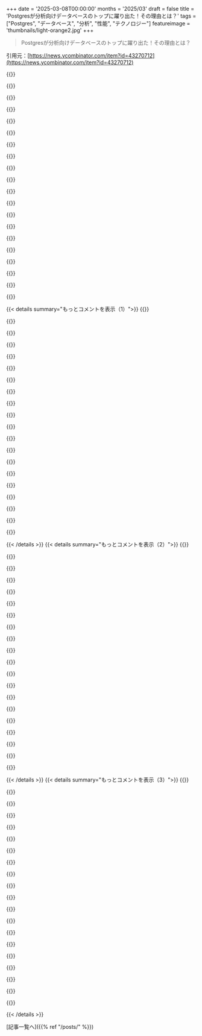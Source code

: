 +++
date = '2025-03-08T00:00:00'
months = '2025/03'
draft = false
title = 'Postgresが分析向けデータベースのトップに躍り出た！その理由とは？'
tags = ["Postgres", "データベース", "分析", "性能", "テクノロジー"]
featureimage = 'thumbnails/light-orange2.jpg'
+++

> Postgresが分析向けデータベースのトップに躍り出た！その理由とは？

引用元：[https://news.ycombinator.com/item?id=43270712](https://news.ycombinator.com/item?id=43270712)

{{<matomeQuote body="標準的なSQLデータベースは大規模分析には向かないよね。以前の会社でPostgresを使ったけど、データが20億件を超えると、クエリが実行できなくなるほど遅くなった。BigQueryに変えたら、リアルタイムでの集計が簡単で、コストも安かった。もうPostgresには戻れないかな。" userName="bhouston" createdAt="2025-03-08T11:33:58" color="#785bff">}}

{{<matomeQuote body="Postgresは普通のテーブルを使ったの？それともTimescaleやCitusみたいなカラムストレージ拡張を使ったの？普通のPostgresじゃ分析には向かないよね。ClickHouseもいいよね。ただ、BigQueryはデータ量が増えると高くつくと思う。" userName="atombender" createdAt="2025-03-08T12:15:23" color="">}}

{{<matomeQuote body="Google Cloud SQLで普通のPostgresテーブルを使ったよ。確かに、普通のPostgresは分析に苦労するよね。ClickHouseはどこで運用してる？サーバーレスも可能？BigQueryはコストがかかるかもしれないけど、私はあまり感じなかったな。ストレージコストはほとんどかからなかったし、クエリパターンにうまく対応できたよ。" userName="bhouston" createdAt="2025-03-08T12:23:04" color="#ff5733">}}

{{<matomeQuote body="君のコメントは記事に関係ないように感じる。Postgresのヒープテーブルに関する話じゃないし。ClickHouseを自社で運用してるけど、今始めるならClickHouse Cloudを選ぶと思う。ClickHouseの利点は、普通のクラウドストレージ（S3やGCS）にテーブルをバックアップできること。BigQueryは高くつくこともあるし、特に大量のデータ処理には気をつけて。" userName="atombender" createdAt="2025-03-08T14:00:52" color="">}}

{{<matomeQuote body="ClickHouseは調べてみるよ！たくさんのデータやクエリがあると、BigQueryよりも優れた解決策になるかも。" userName="bhouston" createdAt="2025-03-08T17:49:56" color="">}}

{{<matomeQuote body="ClickHouseはすごいよね。Postgresも良いけど、特にClickHouseは特定の用途に強い。新しいPostgresの拡張で競争力が増すかもしれないけど、ClickHouseは分析ワークロードに最適化されてるから、スケーラブルなデータ取り込みが得意なんだ。" userName="atombender" createdAt="2025-03-08T21:03:11" color="#ff5733">}}

{{<matomeQuote body="ビリオンレコードに対してBigQueryは安くないよ。ストレージコストは安くても、クエリやデータ転送で高くつく。最安のPostgresサーバーも通常のPostgresインストールに比べて高いと思う。" userName="dig1" createdAt="2025-03-08T12:18:32" color="#45d325">}}

{{<matomeQuote body="うん。個人プロジェクトでGHTorrentを使った時、各クエリが約20ドルかかった。ビジネスには問題ないかもしれないけど、個人ではかなり高い壁だよ。" userName="sgarland" createdAt="2025-03-08T15:58:21" color="">}}

{{<matomeQuote body="EDIT: そのサイトはもう存在しないみたい。プロジェクトはGitHubのメタデータを更新していたもので、こちらにアーカイブのスナップショットがあるよ。" userName="sgarland" createdAt="2025-03-08T18:02:40" color="">}}

{{<matomeQuote body="ビリオンレコードのクエリコストは一般的に1セント未満だったよ。キーとなるフィールドでクラスタリングとパーティショニングを行ったからね。" userName="bhouston" createdAt="2025-03-08T17:50:51" color="#45d325">}}

{{<matomeQuote body="このサイトがハッキングされたか、売られたかどっちかじゃないかな。どちらにしても、HNにリンクするべきじゃないと思う。" userName="chrisldgk" createdAt="2025-03-08T17:51:51" color="">}}

{{<matomeQuote body="RDSとかは、自分でインスタンスを立てるのを除けば高すぎると思うよ。Digital Oceanはけっこう安定してると思う。" userName="renegade-otter" createdAt="2025-03-08T13:18:30" color="">}}

{{<matomeQuote body="DOの価格がかなり上がってて驚いた。もう$5のVMが始められないかもしれない。確認した方がいいよ。" userName="eastbound" createdAt="2025-03-08T14:21:04" color="">}}

{{<matomeQuote body="できるけど、対応してる地域にいないとダメみたい。一般的に世界中で一番安いVMは月$6だよ。" userName="jmholla" createdAt="2025-03-08T17:46:19" color="">}}

{{<matomeQuote body="”通常のPostgresインストール”ってどういう意味？" userName="michaelmior" createdAt="2025-03-08T12:59:50" color="">}}

{{<matomeQuote body="＞2Bのユーザーイベントのレコードがあって、500Mを超えたらリアルタイムでクエリするのがほぼ不可能になった。これは解決済みの問題なのに、向こうの技術者はそのスキルがなかったみたい。インデックスだけじゃ解決できないから、複合インデックスとかパーティショニング、シャーディング、キャッシングを使うべきだよ。" userName="rapfaria" createdAt="2025-03-08T12:01:02" color="#ff5733">}}

{{<matomeQuote body="＞この問題は解決済みで、向こうの技術者はスキルがなかったみたい。簡単な解決策が好みだけど、BigQueryを使えば安くて済むし、ジュニア開発者でもできるよ。Kubernetesが嫌いでこのブログを紹介してる。" userName="bhouston" createdAt="2025-03-08T12:10:37" color="">}}

{{<matomeQuote body="50列のテーブルに10Bレコードがあるんだけど、すべての列にインデックスがあって、クエリは1～2分かかる。突然パフォーマンスが落ちたのも困ってる。次にどう改善すればいいのか分からない。" userName="majkinetor" createdAt="2025-03-08T13:34:56" color="">}}

{{<matomeQuote body="これは興味深いワークロードだね。大きな列のテーブルの高速フィルタリングの問題を聞いたことがある。これにはカラムストアのバージョンが役立つよ。手伝えるからDMしてね。" userName="moonikakiss" createdAt="2025-03-08T16:31:20" color="">}}

{{<matomeQuote body="やっぱり多くの列でフィルターかけたいって要望はよくあるよね。pg_mooncakeで解決しようとしてるから、興味あったらmooncake-devs.slack.comに参加して使い方を話そうぜ。" userName="zhousun" createdAt="2025-03-08T16:34:12" color="#ff5c5c">}}

{{< details summary="もっとコメントを表示（1）">}}
{{<matomeQuote body="インデックスはちゃんとしたDB講座で習う基本だから、博士号なくても大丈夫。でもBigTableが解決するならそれもいいかも。Postgresが人気なのはACIDのおかげなんだよね、BigTableはそれがないかも。後で問題が出るかもしれないし、出ないかもしれない。" userName="DrFalkyn" createdAt="2025-03-08T12:54:41" color="">}}

{{<matomeQuote body="ACIDは良いけど、その分コストもかかる（例えばvacuumとか）。分析する時にはACIDは気にしないよね。" userName="furstenheim" createdAt="2025-03-08T15:02:38" color="">}}

{{<matomeQuote body="Postgres大好きでよく使ってるけど、分析には使ってない。" userName="bhouston" createdAt="2025-03-08T14:39:34" color="">}}

{{<matomeQuote body="4つ以上の対策が必要ってことは、まだ解決してない問題って感じだね。" userName="Isn0gud" createdAt="2025-03-08T12:10:50" color="">}}

{{<matomeQuote body="＞>「標準」SQLって何を指してるの？OLTPかOLAPのDBを使ってたときに問題があったの？あと、BigQueryはなぜ「標準SQL」DBでないの？GoogleSQL使ってるけど、多くのDBも微妙にSQLは違うから。" userName="TuringNYC" createdAt="2025-03-08T12:14:25" color="">}}

{{<matomeQuote body="＞「標準」SQLってどういう意味？Google CloudのデフォルトのPostgres Cloud SQLをそのまま使ってる。>BigQueryが「標準SQLデータベース」でない理由は何？GoogleSQL使ってるけど、たくさんのDBには微妙なSQLのバリエーションがある。BigQueryはトランザクションやロールバック、外部キー制約、インデックス、ストアドプロシージャなどがないから、SQLの便宜上だけの非SQLデータベースだと思ってる。" userName="bhouston" createdAt="2025-03-08T12:27:27" color="#ff33a1">}}

{{<matomeQuote body="関係データベースのことを言いたいんじゃない？" userName="gbin" createdAt="2025-03-08T12:42:52" color="">}}

{{<matomeQuote body="挙げられた全ての機能はSQLの一部だよ。" userName="layer8" createdAt="2025-03-08T12:58:08" color="">}}

{{<matomeQuote body="SQL（DML）はただのクエリ言語で、どんなものにも実装できる。SQLのDDLの一部は実装特有で、SQL標準は（現代的な基準で）小規模なシステムを前提にしているから、大規模システムでは大きく異なる。そのため、「標準」を作るのは現実的ではないし、実装を理解しなければならない。" userName="jandrewrogers" createdAt="2025-03-08T14:13:38" color="#ff33a1">}}

{{<matomeQuote body="SQLはリレーショナルデータベースとやりとりするための言語ってことだよね。言語の問題じゃないよ。" userName="nom" createdAt="2025-03-08T13:21:26" color="">}}

{{<matomeQuote body="その人の言ってる標準って、デフォルトの状態を指すんだろうね。" userName="braiamp" createdAt="2025-03-08T12:25:21" color="">}}

{{<matomeQuote body="コメントありがとね。でも用語を混同してるっぽいよ。mooncakeの核心はオープンなカラム形式と交換可能なベクトルエンジンの上に構築して、Postgresとネイティブに統合することなんだ。だからBigQueryに近いんだよ。特に新しいBigQueryとicebergテーブルには。その特徴は素晴らしいし、スケーリングも不可能ではないよ。" userName="zhousun" createdAt="2025-03-08T16:07:12" color="#ff5733">}}

{{<matomeQuote body="＞それは基本的にとても遅かったから手が付けられなかったよね。<br>5B行のテーブルでSnowflakeを使ったことがあるけど、インデックスがなくても、少し遅いけど一分か二分で合理的なクエリを実行できたよ。" userName="Simon_O_Rourke" createdAt="2025-03-08T13:25:12" color="">}}

{{<matomeQuote body="BigQueryの便利さが好きだった。大きなデータセットで数秒でクエリができるのは、ユーザーが解析ダッシュボードを使う時にリアルタイムでクエリができるから、設計と実装の複雑さが大幅に簡素化されるんだ。" userName="bhouston" createdAt="2025-03-08T14:57:48" color="#785bff">}}

{{<matomeQuote body="＞セッション中のユーザーイベントの約2Bレコードの急速に成長しているテーブルについて。500Mレコードを超えた時、リアルタイムでクエリするのは不可能だった。<br>リアルタイムって何を指してるのか分からないけど、20B行のテーブルでPostgresを使ってリクエストを処理できてるよ。インデックスとパーティションを少し調整すれば、だけどね。あんまりDBAじゃないけど。" userName="Galanwe" createdAt="2025-03-08T12:13:40" color="#45d325">}}

{{<matomeQuote body="OPは分析ワークロードを混ぜてるけど、Postgresは小規模でもすごく苦手だよ。ほんの少しの調整じゃどうにもならない。アーキテクチャに内在する問題なんだ。100BレコードをPostgresに入れても、トリビアルなワークロードだったら機能するけど、うまくはいかない。Postgresの内部構造はそんなに大きなデータには向いてない。" userName="jandrewrogers" createdAt="2025-03-08T14:29:39" color="#38d3d3">}}

{{<matomeQuote body="同じことがhttps://www.merklemap.com/にも言えるよ。最大のテーブルには30Bレコードが入ってて、B-treeインデックスを使ったクエリは数マイクロ秒で完了するんだ。" userName="Eikon" createdAt="2025-03-08T12:28:36" color="#38d3d3">}}

{{<matomeQuote body="インデックスを使ったポイントルックアップは分析クエリの問題じゃなくて、大きなスキャンで高いカラム選択性や述語選択性を最小限にすることなんだ。タイムスタンプやプライマリーキーに対するフィルタを最適化したら、フィルタリングされたパーティション内の全てのページに触れるクエリを実行する必要が出てくる。これらの問題はPostgresである程度解決できるけど、今度は非SIMD集計を行うためにページ内でランダムI/Oしなきゃいけなくなる。" userName="tomnipotent" createdAt="2025-03-08T15:38:50" color="#ff33a1">}}

{{<matomeQuote body="最初のコメントがコスト削減とGoogle Cloudでの実行について言っているなら、彼らは仮想マシンやHDDを使ってんのかも。あなたや親がいい速度を話してるのに対して、物理サーバーとSSDを使ってるかもしれないから。" userName="jodrellblank" createdAt="2025-03-08T12:54:14" color="">}}

{{<matomeQuote body="PeerDBとClickHouseのSaiだよ。このプロジェクトの進展を見るのは嬉しいね。いくつか気づいたことを残しておくよ。トランザクションデータの分析には、やっぱり論理レプリケーションが必要みたい。管理が難しいのが課題だけど、PeerDBはその辺の性能や管理の問題を解決するために使われてるよ。Postgresとの互換性の価値は大きいけど、カラムテーブルでのSQLの網羅性には疑問があるな。全ての機能をサポートするのは難しいし、Citusの時もそのジレンマに苦しんだ。目的に特化したデータベースを使うのがいいのか、より一般的なアプローチを取るのがいいのか迷うところだ。自分は、適材適所が大事だと思うけど、進化するPostgresコミュニティの成果にはワクワクするよ。" userName="saisrirampur" createdAt="2025-03-08T07:20:58" color="#ff5c5c">}}


{{< /details >}}
{{< details summary="もっとコメントを表示（2）">}}
{{<matomeQuote body="Mooncake LabsのZhouだよ。PeerDBの仕事は素晴らしくて、pg_mooncakeの進化に影響を与えてるね！mooncakeの核となるアイデアは、オープンなカラムフォーマットと置き換え可能なベクトルエンジンを基に、Postgresとネイティブに統合することなんだ。小規模開発者のためには、使いやすくするためにPostgres拡張としてスタック全体を埋め込むことができるし、企業向けにはPeerDBやClickHouseに似た特化型スタックとして提供してるんだ。徐々に1から2への移行も可能にしているよ。" userName="zhousun" createdAt="2025-03-08T15:35:22" color="#38d3d3">}}

{{<matomeQuote body="ありがたい言葉ありがとう！仮に目的に特化した設計だとしても、分析データベースをトランザクションデータベースにレトロフィットするのはかなり難しいと思う。そうすると、双方のベストな部分をユーザーが得られない可能性が高い。PeerDBはPostgresとClickHouseを別々に保ってデータをきちんと移動させてるんだ。お互いの特性を生かした利用ができるよ。これからも頑張ってね！analytics拡張を作る上でのCitusでのチャレンジも参考になったよ。" userName="saisrirampur" createdAt="2025-03-08T17:22:01" color="#785bff">}}

{{<matomeQuote body="デザインの境界は確かに曖昧になってきているよね。Mooncakeの論理レプリケーションは、Postgresのヒープテーブルのカラム版を作ろうとしているんだ。これをpg_mooncakeを通じてPostgres内外で読み取れるようにしているよ。特に従来のOLAPシステムが遅れをとるようなリアルタイムの更新や削除も行えるから、データ管理が楽になるよね。" userName="zhousun" createdAt="2025-03-08T18:36:10" color="#38d3d3">}}

{{<matomeQuote body="なるほど。そうなると、なんでそのクエリエンジンを直接使わないのかという疑問が出てくるね。DuckDBを含めた拡張の中でその能力を存分に発揮できないかもしれないし、Postgresの制約の中で操作してるからね。" userName="saisrirampur" createdAt="2025-03-08T19:54:53" color="">}}

{{<matomeQuote body="その通り！次のバージョンに期待してね！Mooncakeの焦点は、pgとネイティブに統合されたカラムストレージエンジンとして、pgからの書き込み、レプリケーション、pg_mooncakeを使った読み込みを可能にすることだよ。他のエンジンもmooncakeからデータを読む操作をしてもらうし、それはステートレスエンジンだから管理が楽でETLの問題も避けられるんだ。" userName="zhousun" createdAt="2025-03-08T20:43:36" color="#38d3d3">}}

{{<matomeQuote body="いい感じ！まだ少し混乱してるけど、次のバージョンを待ってるよ！ETLの問題は解決されていないと思うよ、Postgresソースからの論理レプリケーションはまだETLにあたるし、論理レプリケーションの問題に対処するために会社を作った経験があるから、注意が必要だね。" userName="saisrirampur" createdAt="2025-03-08T20:51:34" color="">}}

{{<matomeQuote body="cedardbみたいなものが、OLAPとOLTPデータベースの違いをなくす日が来ると思う？" userName="theLiminator" createdAt="2025-03-08T09:30:51" color="">}}

{{<matomeQuote body="面白いね！mooncakeチームはSingleStoreを作ってたけど、これまでで最も生産準備が整ったHTAPシステムだと思う。人々はOLTPシステムを変更したがらないことを学んだよ。ネタバレ：mooncakeはこれからHTAPユースケースをサポート予定で、OLTPのPostgresテーブルをそのままに、分析機能を追加するんだ。" userName="zhousun" createdAt="2025-03-08T15:46:31" color="#38d3d3">}}

{{<matomeQuote body="DuckDBをカラムストアクエリの実行エンジンとして組み込んで、クエリの実行速度を向上させているっていうけど、解析のトップに立ったのはPostgresなの？それともDuckDBなの？" userName="dleeftink" createdAt="2025-03-08T05:47:20" color="#ff5733">}}

{{<matomeQuote body="pg_mooncakeはPostgresの拡張だし、Postgresとpg_mooncakeを合わせてもPostgresでしかないよ。ユーザーはpg_mooncakeをPostgresの拡張としてデプロイして、psqlを通じてテーブルの作成やクエリを行ってる。高速な分析データベースには、カラムストレージとベクトル化実行エンジンが必要だ。Postgresにカラムストアテーブルアクセス方式を追加して、データをParquetで保存し、DuckDBを使ってそのテーブルにクエリを実行してる。これでベクトル化クエリ実行の再発明を避けながら、全部Postgresで管理できるんだ。<br>詳しくはこちら：<br>https://www.mooncake.dev/blog/how-we-built-pgmooncake" userName="moonikakiss" createdAt="2025-03-08T07:05:21" color="#ff5733">}}

{{<matomeQuote body="忘れてたけど、実はParquetではDuckDBより速いんだ。Parquetメタデータに基づいてセグメント排除を実装したんだ。<br>ブログでも触れてるよ：<br>https://www.mooncake.dev/blog/duckdb-parquet" userName="moonikakiss" createdAt="2025-03-08T07:19:08" color="#ff5733">}}

{{<matomeQuote body="DuckDBへの変更は反映させたの？" userName="porker" createdAt="2025-03-08T09:27:56" color="">}}

{{<matomeQuote body="リンク先のブログ読むと、スピードアップはPostgresテーブルへの一部のルックアップをオフロードしたからみたいだけど、それはDuckDBには合わない気がする。<br>＞pg_mooncakeはPostgresを使ってテーブルメタデータを保存するから、外部カタログをクエリする必要がないんだ。Parquetファイルをスキャンするためにどのファイルを調べるか、直接Postgresテーブルをクエリして特定して、オーバーヘッドを減らしてるんだ。<br>さらに、pg_mooncakeは各ファイルの詳細なParquetメタデータをPostgresに保存していて、各行グループの列統計値も含まれているんだ。この統計は、スキャンを最適化するために集計されるんだ。" userName="fmbb" createdAt="2025-03-08T12:01:45" color="#ff5733">}}

{{<matomeQuote body="自分はpgとxを組み合わせたらpgじゃないって思う派なんだ。ホスティングされたpgサーバーにはxをインストールできないこともあるし、pgを拡張できるのは素晴らしいけど、組み込みソリューションほどの評価はできないな。" userName="jbergens" createdAt="2025-03-08T13:11:25" color="">}}

{{<matomeQuote body="この文をREADMEの冒頭に入れることを提案したいな。<br>＞高速な分析データベースには、カラムストレージとベクトル化実行エンジンの二つの要素が必要だ。Postgresにカラムストアテーブルアクセス方式を追加し、データをParquetで保存して、それに対してDuckDBを使ってクエリを実行している。" userName="gavinray" createdAt="2025-03-08T12:05:19" color="">}}

{{<matomeQuote body="並列処理のためにCPUを増やすコストはどれくらい？AWS/AthenaやBigQueryと比べてそれがいつも問題だった。彼らは分析ワークロードでも100CPUに計算を並列化できるのに、あんまり追加料金がかからないから安いよ。PostgresだとCPUを増やすのに線形コストがかかるから、全体的に遅くなるんだ。" userName="fifilura" createdAt="2025-03-08T07:52:38" color="#ff5c5c">}}

{{<matomeQuote body="mooncake labsのzhouです。いい指摘だね！通常はPostgres拡張だと解決が難しいけど、mooncakeの場合は実はそうじゃないんだ！mooncakeの基本アイデアはオープンカラム形式と交換可能なベクトル化エンジンをもとに、Postgresとネイティブに統合することだからね。今はPostgres内でDuckDBを使ってクエリを実行してるけど、AthenaやStarRocks、Sparkなど、他の'静的エンジン'を使って大きなクエリを実行することもサポートする予定なんだ。" userName="zhousun" createdAt="2025-03-08T15:56:30" color="#ff33a1">}}

{{<matomeQuote body="高速分析データベースには他に重要な技術が必要だと思うけど、何か分かってないみたい。" userName="nextn" createdAt="2025-03-08T13:42:56" color="">}}

{{<matomeQuote body="両方ってこと？彼らのホームページを見た感じ、これが明らかに彼らのビジネスモデルだと思うけど。" userName="tonyhart7" createdAt="2025-03-08T06:59:48" color="">}}

{{<matomeQuote body="DuckDBって名前だね。" userName="rubenvanwyk" createdAt="2025-03-08T07:01:47" color="">}}


{{< /details >}}
{{< details summary="もっとコメントを表示（3）">}}
{{<matomeQuote body="すごくワクワクするプロジェクトだね。主なポイントは、Query processorはDuckDBで、PGの型システムをDuckDBの型システムにうまく変換できれば、かなり速くなるってこと。データはS3にParquetで、DeltaやIcebergのメタデータと共に保存されるんだって。だから、分析データをWALに通す必要がなくて、メタデータだけがWALに入る。理論的には、素早いロードが可能になるし、Delta/Icebergのエコシステムとも互換性があるんだ。リアルタイムの取り込み機能ができたら、時系列データをこのシステムにプッシュできて、Clickhouseみたいな別のシステムは不要になるよ。" userName="nikita" createdAt="2025-03-08T05:42:44" color="#785bff">}}

{{<matomeQuote body="ローカルファイルシステムにもデータが保存されるんだね。これって普通のPGやS3に基づくストレージと比べてどうなの？" userName="tarun_anand" createdAt="2025-03-08T05:51:13" color="">}}

{{<matomeQuote body="少し前から疑問に思ってることがあるんだけど、OLTP用のPostgresインスタンスとOLAP用のカラムストア拡張を同じインスタンスで使ってるチームっているのかな？それとも別のPostgresインスタンスを立ててるのかな？一緒にするとOLTPのパフォーマンスに影響が出るのか知りたいんだ。" userName="dsiegel2275" createdAt="2025-03-08T13:29:36" color="">}}

{{<matomeQuote body="pg_mooncake拡張を使うとS3にデータを保存できるけど、PostgresはただDuckDBを動かすための計算を提供してるだけなんだろうか。標準化されたインターフェースと”データカタログ”も提供しているのかな？" userName="bach4ants" createdAt="2025-03-08T13:52:49" color="">}}

{{<matomeQuote body="トランザクションはPostgresによってネイティブテーブルとして管理されるから、PostgresとS3データ間のコミットを調整する必要がないよ。" userName="zhousun" createdAt="2025-03-08T15:48:17" color="#ff5733">}}

{{<matomeQuote body="ビジネスモデルは何なんだろう？MITライセンスの拡張だけど、会社とVCが背後にいるんだよね。なんか詐欺になりそうで心配だな。" userName="owenthejumper" createdAt="2025-03-08T11:44:24" color="">}}

{{<matomeQuote body="反論：こういうスタートは実に賢いと思うよ。 viableなビジネスモデルを持つためには、ユーザーに価値を提供する必要があるからね。ユーザーは賢いから、会社が消えたときに出口がないものを試そうとは思わない。どの会社も望むのは、提供する価値に満足した顧客に広めてもらうことだよ。そうじゃない場合は、最終的に誰もが不満を持つ状況になるんだ。大きなカラムDBの価格が高いから、この空間には多くの機会があると思うし、ベンチマークの変化も早いし、メモリ価格の低下も見えそうだし、AIの影響も気になるな。10年後に1TBのRAMを持った電話を手に入れても、99％の人はカラムストアがいらなくなるんじゃないかな。" userName="tesch1" createdAt="2025-03-08T14:56:39" color="#785bff">}}

{{<matomeQuote body="mooncake labsのZhouだよ。Mooncakeはオープンテーブルフォーマットと置換可能なクエリエンジンに基づいていて、単なるPostgres拡張ではないんだ。pg_mooncakeはMITの下でオープンソースのまま、小規模開発者向けにPostgresに収まるプロジェクトとして楽しんでもらえることを願ってる。そして、Postgresから次世代スタック、Postgres + mooncakeに移行する手助けをしたいと思ってるよ。" userName="zhousun" createdAt="2025-03-08T15:41:22" color="#38d3d3">}}

{{<matomeQuote body="他の人も言ってるけど、結果は拡張からのものであって、Postgresの一部じゃないから残念だね。実際、pg_stat_statementsみたいに、”外部”の拡張を使うのは、技術的な問題も法的な問題もあって、ほとんどの人にとっては平易なことではないからね。" userName="spapas82" createdAt="2025-03-08T09:04:00" color="">}}

{{<matomeQuote body="Neon Postgres試してみて！<br>https://neon.tech/docs/extensions/pg_mooncake<br>始めるのはすごく簡単だよ。" userName="moonikakiss" createdAt="2025-03-08T16:13:19" color="">}}

{{<matomeQuote body="法的な問題って何？" userName="kyrra" createdAt="2025-03-08T14:18:40" color="">}}

{{<matomeQuote body="TimescaleDBのような拡張機能には、競合に使うことを禁止するライセンスがあるんだ。具体的には、主要なクラウドプロバイダーの管理データベースでは使えない。例えば、CitusのAGPLライセンスでは、サービスをホスティングする際にはその変更を公開する必要があるから、負担になりそうだね。企業の弁護士はこのAGPLに疑念を抱くことが多いみたい。" userName="kbolino" createdAt="2025-03-08T16:28:38" color="#45d325">}}

{{<matomeQuote body="2年前に彼らのチャットで聞いたことがあるんだけど、CEOはDirectに返事をくれた。その話では、Timescaleは管理サーバーで使うことはできるが、他の人のためにTimescaleをホスティングしてはいけないって。" userName="eska" createdAt="2025-03-14T06:42:07" color="">}}

{{<matomeQuote body="Postgresは有名なオープンソースライセンスがあって使いやすいんだ。でも、一部の拡張機能はそうじゃないから、使いづらいんだよね。例えば、ライセンスがApacheやMITでも、将来的に変わる可能性があるから気をつけて！" userName="spapas82" createdAt="2025-03-08T16:28:36" color="">}}

{{<matomeQuote body="タイトルを何回も読んだけど、やっぱり誤解を招くかも。ベンチマークはPostgresじゃなくてMooncake拡張付きPostgresのものだし、他の拡張でも結果があるからね。最速ではないし、トップ10にも入ってないよ。" userName="xkgt" createdAt="2025-03-08T09:31:55" color="">}}

{{<matomeQuote body="現在、Clickbenchベンチマークでは12位のようだから、3週間後にはトップ10にはいないみたい。" userName="bigtones" createdAt="2025-03-08T06:29:08" color="">}}

{{<matomeQuote body="分かる！この分野はみんなすごく早く動いてるよね。今、最適化に取り組んでる低いハンギングフルーツがある（<br>https://github.com/Mooncake-Labs/pg_mooncake/issues/82<br>）から、またトップ10に戻りたいな。" userName="moonikakiss" createdAt="2025-03-08T07:07:13" color="">}}

{{<matomeQuote body="必要なのはPostgresだけだ：パート73" userName="dcreater" createdAt="2025-03-08T07:18:00" color="">}}

{{<matomeQuote body="簡単にプラグインを書けるデータベースさえあれば、誰でも難しい部分をスキップできるよ。" userName="menaerus" createdAt="2025-03-08T09:25:29" color="">}}

{{<matomeQuote body="確かにPostgresじゃないよね、クエリはDuckDBで実行されてるし。DuckDBは解析クエリにマジで速いんだよ。" userName="antonmks" createdAt="2025-03-08T06:39:22" color="#ff33a1">}}


{{< /details >}}


[記事一覧へ]({{% ref "/posts/" %}})
